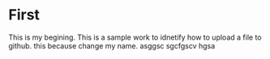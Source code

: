 # First
This is my begining.
This is a sample work to idnetify how to upload a file to github.
this because change my name.
asggsc
sgcfgscv
hgsa

